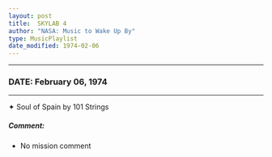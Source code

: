 ```yaml
---
layout: post
title:  SKYLAB 4
author: "NASA: Music to Wake Up By"
type: MusicPlaylist
date_modified: 1974-02-06
---
```


----
### DATE: February 06, 1974
----
✦ Soul of Spain by 101 Strings

##### Comment:
* No mission comment
